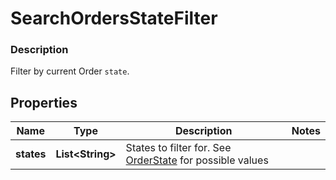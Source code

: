 
# SearchOrdersStateFilter

### Description

Filter by current Order `state`.

## Properties
Name | Type | Description | Notes
------------ | ------------- | ------------- | -------------
**states** | **List&lt;String&gt;** | States to filter for. See [OrderState](#type-orderstate) for possible values | 




